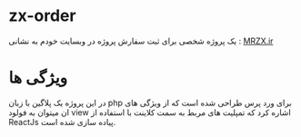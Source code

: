 # zx-order 
یک پروژه شخصی برای ثبت سفارش پروژه در وبسایت خودم به نشانی :
[MRZX.ir](https://mrzx.ir)

# ویژگی ها 
در این پروژه یک پلاگین با زبان php برای ورد پرس طراحی شده است
که از ویژگی های ان میتوان به فولود view اشاره کرد که تمپلیت های مربط به سمت کلاینت با استفاده از ReactJs پیاده سازی شده است.